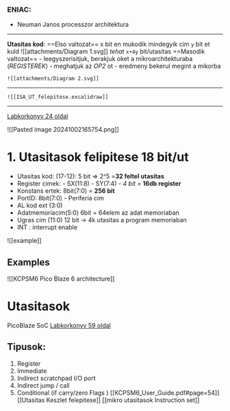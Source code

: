 
### ENIAC:
- Neuman Janos processzor architektura
---
**Utasitas kod**:
	==Elso valtozat==
	x bit en mukodik
	mindegyik cim `y` bit et kuld
	![[attachments/Diagram 1.svg]]
	*tehat* `x+4y` bit/utasitas
	==Masodik valtozat==
	- leegyszerisitjuk, berakjuk oket a mikroarchitekturaba (*REGISTEREK*)
	- meghatjuk az *OP2* ot
	- eredmeny bekerul megint a mikorba
	
	![[attachments/Diagram 2.svg]]
---
	
	![[ISA_UT_felepitese.excalidraw]]
---
[Labkorkonyv 24 oldal](https://drive.google.com/file/d/13KYv2GCZAcsyLOIwHq6c0Z3VSHJarr7h/view)

![[Pasted image 20241002165754.png]]

# 1. Utasitasok felipitese **18 bit/ut**
- Utasitas kod: (17-12): 5 bit => 2^5 =**32 feltel utasitas**
- Register cimek: - SX(11:8)
				- SY(7:4) *- 4 bit* = **16db register**
- Konstans ertek: 8bit(7:0) = **256 bit**
- PortID: 8bit(7:0) - Periferia cim
- AL  kod ext (3:0)
- Adatmemoriacim(5:0) 6bit = 64elem az adat memoriaban
- Ugras cim (11:0) 12 bit -> 4k utasitas a program memoriaban
- INT : interrupt enable 

![[example]]

## Examples
![[KCPSM6 Pico Blaze 6 architecture]]

# Utasitasok
PicoBlaze SoC
[Labkorkonyv 59 oldal](https://drive.google.com/file/d/13KYv2GCZAcsyLOIwHq6c0Z3VSHJarr7h/view)

## Tipusok:
1. Register
2. Immediate
3. Indirect scratchpad I/O port
4. Indirect jump / call
5. Conditional (if carry/zero Flags )
[[KCPSM6_User_Guide.pdf#page=54]]
[[Utasitas Keszlet felepitese]]
[[mikro utasitasok Instruction set]]
